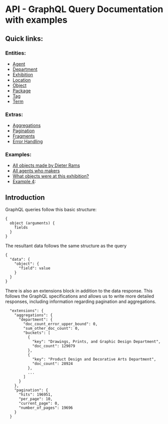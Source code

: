 # API - GraphQL Query Documentation with examples

## Quick links:
### Entities: 

- [Agent](/entities/agent.md)
- [Department](/entities/department.md)
- [Exhibition](/entities/exhibition.md)
- [Location](/entities/location.md)
- [Object](/entities/object.md)
- [Package](/entities/package.md)
- [Tag](/entities/tag.md)
- [Term](/entities/term.md)

### Extras:
- [Aggregations](/extras/aggregations)
- [Pagination](/extras/pagination)
- [Fragments](/extras/fragments)
- [Error Handling](/extras/error_handling)

### Examples:
- [All objects made by Dieter Rams](/examples/example1.md)
- [All agents who makers](/examples/example2.md)
- [What objects were at this exhibition?](/examples/example3.md)
- [Example 4](/examples/example4.md):

## Introduction
GraphQL queries follow this basic structure:
```
{
  object (arguments) {
    fields
  }
}
```
The resultant data follows the same structure as the query
```
{
  "data": {
    "object": {
      "field": value
    }
  }
}
```
There is also an extensions block in addition to the data response. This follows the GraphQL specifications and allows us to write more detailed responses, including information regarding pagination and aggregations.

```
  "extensions": {
    "aggregations": {
      "department": {
        "doc_count_error_upper_bound": 0,
        "sum_other_doc_count": 0,
        "buckets": [
          {
            "key": "Drawings, Prints, and Graphic Design Department",
            "doc_count": 129079
          },
          {
            "key": "Product Design and Decorative Arts Department",
            "doc_count": 28924
          },
          ...
        ]
      }
    },
    "pagination": {
      "hits": 196951,
      "per_page": 10,
      "current_page": 0,
      "number_of_pages": 19696
    }
  }
```